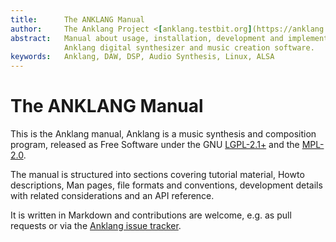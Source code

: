 ```yaml
---
title:      The ANKLANG Manual
author:     The Anklang Project <[anklang.testbit.org](https://anklang.testbit.org/)>
abstract:   Manual about usage, installation, development and implementation of the
            Anklang digital synthesizer and music creation software.
keywords:   Anklang, DAW, DSP, Audio Synthesis, Linux, ALSA
---
```



# The ANKLANG Manual

This is the Anklang manual, Anklang is a music synthesis and composition program,
released as Free Software under the
GNU [LGPL-2.1+](https://tldrlegal.com/license/gnu-lesser-general-public-license-v2.1-%28lgpl-2.1%29) and
the [MPL-2.0](https://tldrlegal.com/license/mozilla-public-license-2.0-(mpl-2)).

The manual is structured into sections covering tutorial material,
Howto descriptions, Man pages, file formats and conventions,
development details with related considerations and an API reference.

It is written in Markdown and contributions are welcome, e.g. as pull requests
or via the [Anklang issue tracker](https://github.com/tim-janik/anklang/issues/).
